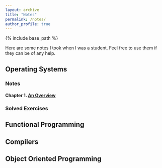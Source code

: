 ```yaml
---
layout: archive
title: "Notes"
permalink: /notes/
author_profile: true
---
```


{% include base_path %}

Here are some notes I took when I was a student. Feel free to use them if they can be of any help.

## Operating Systems

### Notes

#### Chapter 1. [An Overview](ttps://lauragalera.github.io/files/overview_os.pdf)  

### Solved Exercises

## Functional Programming

## Compilers

## Object Oriented Programming